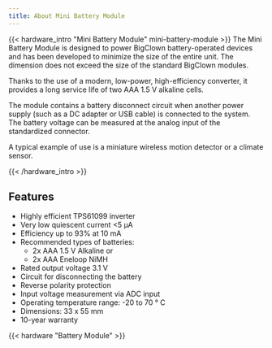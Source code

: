 ```yaml
---
title: About Mini Battery Module
---
```


{{< hardware_intro "Mini Battery Module" mini-battery-module >}}
The Mini Battery Module is designed to power BigClown battery-operated devices and has been developed to minimize the size of the entire unit. The dimension does not exceed the size of the standard BigClown modules.

Thanks to the use of a modern, low-power, high-efficiency converter, it provides a long service life of two AAA 1.5 V alkaline cells.

The module contains a battery disconnect circuit when another power supply (such as a DC adapter or USB cable) is connected to the system. The battery voltage can be measured at the analog input of the standardized connector.

A typical example of use is a miniature wireless motion detector or a climate sensor.

{{< /hardware_intro >}}

## Features

  * Highly efficient TPS61099 inverter
  * Very low quiescent current <5 μA
  * Efficiency up to 93% at 10 mA
  * Recommended types of batteries:
    * 2x AAA 1.5 V Alkaline or
    * 2x AAA Eneloop NiMH
  * Rated output voltage 3.1 V
  * Circuit for disconnecting the battery
  * Reverse polarity protection
  * Input voltage measurement via ADC input
  * Operating temperature range: -20 to 70 ° C
  * Dimensions: 33 x 55 mm
  * 10-year warranty

{{< hardware "Battery Module" >}}
